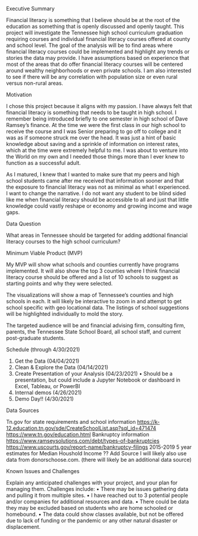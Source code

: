Executive Summary

Financial literacy is something that I believe should be at the root of the education as something that is openly discussed and openly taught. This project will investigate the Tennessee high school curriculum graduation requiring courses and individual financial literacy courses offered at county and school level. The goal of the analysis will be to find areas where financial literacy courses could be implemented and highlight any trends or stories the data may provide. I have assumptions based on experience that most of the areas that do offer financial literacy courses will be centered around wealthy neighborhoods or even private schools. I am also interested to see if there will be any correlation with population size or even rural versus non-rural areas.

Motivation

I chose this project because it aligns with my passion. I have always felt that financial literacy is something that needs to be taught in high school. I remember being introduced briefly to one semester in high school of Dave Ramsey’s finance. At the time we were the first class in our high school to receive the course and I was Senior preparing to go off to college and it was as if someone struck me over the head. It was just a hint of basic knowledge about saving and a sprinkle of information on interest rates, which at the time were extremely helpful to me. I was about to venture into the World on my own and I needed those things more than I ever knew to function as a successful adult.  

As I matured, I knew that I wanted to make sure that my peers and high school students came after me received that information sooner and that the exposure to financial literacy was not as minimal as what I experienced. I want to change the narrative. I do not want any student to be blind sided like me when financial literacy should be accessible to all and just that little knowledge could vastly reshape or economy and growing income and wage gaps. 

Data Question

What areas in Tennessee should be targeted for adding addtional financial literacy courses to the high school curriculum?
 
Minimum Viable Product (MVP)

My MVP will show what schools and counties currently have programs implemented. It will also show the top 3 counties where I think financial literacy course should be offered and a list of 10 schools to suggest as starting points and why they were selected. 

The visualizations will show a map of Tennessee’s counties and high schools in each. It will likely be interactive to zoom in and attempt to get school specific with geo locational data. The listings of school suggestions will be highlighted individually to mold the story.

The targeted audience will be and financial advising firm, consulting firm, parents, the Tennessee State School Board, all school staff, and current post-graduate students.


Schedule (through 4/30/2021)

1.	Get the Data (04/04/2021)
2.	Clean & Explore the Data (04/14/2021)
3.	Create Presentation of your Analysis (04/23/2021)
•	Should be a presentation, but could include a Jupyter Notebook or dashboard in Excel, Tableau, or PowerBI
4.	Internal demos (4/26/2021)
5.	Demo Day!! (4/30/2021)
 
Data Sources

Tn.gov for state requirements and school information
https://k-12.education.tn.gov/sde/CreateSchoolList.asp?sql_id=471474 
https://www.tn.gov/education.html
Bankruptcy information
https://www.ramseysolutions.com/debt/types-of-bankruptcies
https://www.uscourts.gov/report-name/bankruptcy-filings
2015-2019 5 year estimates for Median Houshold Income
?? Add Source
I will likely also use data from donorschoose.com.
(there will likely be an additional data source)


Known Issues and Challenges

Explain any anticipated challenges with your project, and your plan for managing them. Challenges include:
•	There may be issues gathering data and pulling it from multiple sites.
•	I have reached out to 3 potential people and/or companies for additional resources and data. 
•	There could be data they may be excluded based on students who are home schooled or homebound. 
•	The data could show classes available, but not be offered due to lack of funding or the pandemic or any other natural disaster or displacement.
